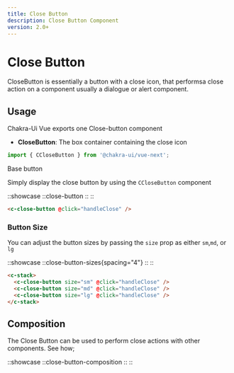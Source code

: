 ```yaml
---
title: Close Button
description: Close Button Component
version: 2.0+
---
```


# Close Button

CloseButton is essentially a button with a close icon, that performsa close action on a component usually a dialogue or alert component.

## Usage

Chakra-Ui Vue exports one Close-button component

- **CloseButton**: The box container containing the close icon

```js
import { CCloseButton } from '@chakra-ui/vue-next';
```

Base button

Simply display the close button by using the `CCloseButton` component

::showcase
::close-button
::
::

```html
<c-close-button @click="handleClose" />
```

### Button Size

You can adjust the button sizes by passing the `size` prop as either `sm`,`md`, or `lg`

::showcase
::close-button-sizes{spacing="4"}
::
::

```html
<c-stack>
  <c-close-button size="sm" @click="handleClose" />
  <c-close-button size="md" @click="handleClose" />
  <c-close-button size="lg" @click="handleClose" />
</c-stack>
```

## Composition

The Close Button can be used to perform close actions with other components. See how;

::showcase
::close-button-composition
::
::
